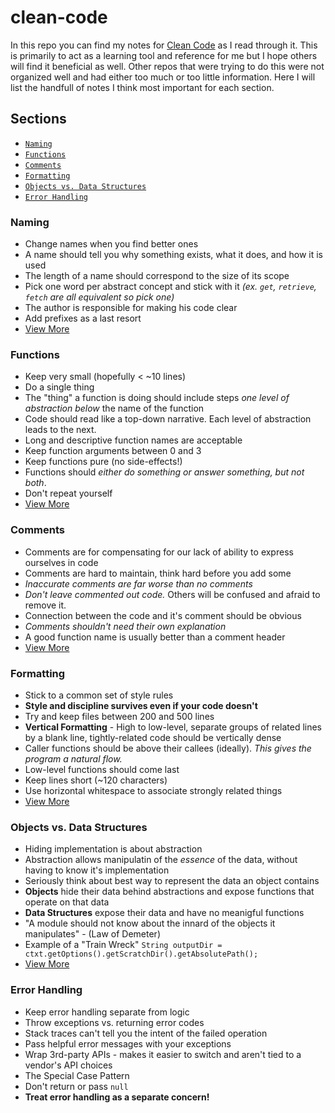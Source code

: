 # clean-code

In this repo you can find my notes for [Clean Code](http://www.amazon.com/Clean-Code-Handbook-Software-Craftsmanship/dp/0132350882/ref=sr_1_1?ie=UTF8&qid=1452837629&sr=8-1&keywords=clean+code) as I read through it. This is primarily to act as a learning tool and reference for me but I hope others will find it beneficial as well. Other repos that were trying to do this were not organized well and had either too much or too little information. Here I will list the handfull of notes I think most important for each section.


## Sections

* [`Naming`](#naming)
* [`Functions`](#functions)
* [`Comments`](#comments)
* [`Formatting`](#formatting)
* [`Objects vs. Data Structures`](#objects-and-data-structures)
* [`Error Handling`](#error-handling)

<a name="naming"></a>
### Naming
- Change names when you find better ones
- A name should tell you why something exists, what it does, and how it is used
- The length of a name should correspond to the size of its scope
- Pick one word per abstract concept and stick with it *(ex. `get`, `retrieve`, `fetch` are all equivalent so pick one)*
- The author is responsible for making his code clear
- Add prefixes as a last resort
- [View More](/src/main/java/naming/naming.md)


<a name="functions"></a>
### Functions
- Keep very small (hopefully < ~10 lines)
- Do a single thing
- The "thing" a function is doing should include steps *one level of abstraction below* the name of the function
- Code should read like a top-down narrative. Each level of abstraction leads to the next.
- Long and descriptive function names are acceptable
- Keep function arguments between 0 and 3
- Keep functions pure (no side-effects!)
- Functions should *either do something or answer something, but not both*.
- Don't repeat yourself
- [View More](/functions.md)

<a name="comments"></a>
### Comments
- Comments are for compensating for our lack of ability to express ourselves in code
- Comments are hard to maintain, think hard before you add some
- *Inaccurate comments are far worse than no comments*
- *Don't leave commented out code.* Others will be confused and afraid to remove it.
- Connection between the code and it's comment should be obvious
- *Comments shouldn't need their own explanation*
- A good function name is usually better than a comment header
- [View More](/comments.md)

<a name="formatting"></a>
### Formatting
- Stick to a common set of style rules
- **Style and discipline survives even if your code doesn't**
- Try and keep files between 200 and 500 lines
- **Vertical Formatting** - High to low-level, separate groups of related lines by a blank line, tightly-related code should be vertically dense
- Caller functions should be above their callees (ideally). *This gives the program a natural flow.*
- Low-level functions should come last
- Keep lines short (~120 characters)
- Use horizontal whitespace to associate strongly related things
- [View More](/formatting.md)

<a name="objects-and-data-structures"></a>
### Objects vs. Data Structures
- Hiding implementation is about abstraction
- Abstraction allows manipulatin of the *essence* of the data, without having to know it's implementation
- Seriously think about best way to represent the data an object contains
- **Objects** hide their data behind abstractions and expose functions that operate on that data
- **Data Structures** expose their data and have no meanigful functions
- "A module should not know about the innard of the objects it manipulates" - (Law of Demeter)
- Example of a "Train Wreck" `String outputDir = ctxt.getOptions().getScratchDir().getAbsolutePath();`
- [View More](/objects-and-data-structures.md)

<a name="error-handling"></a>
### Error Handling
- Keep error handling separate from logic
- Throw exceptions vs. returning error codes
- Stack traces can't tell you the intent of the failed operation
- Pass helpful error messages with your exceptions
- Wrap 3rd-party APIs - makes it easier to switch and aren't tied to a vendor's API choices
- The Special Case Pattern
- Don't return or pass `null`
- **Treat error handling as a separate concern!**
